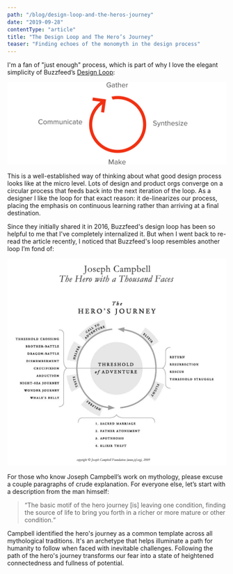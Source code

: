 ```yaml
---
path: "/blog/design-loop-and-the-heros-journey"
date: "2019-09-28"
contentType: "article"
title: "The Design Loop and The Hero’s Journey"
teaser: "Finding echoes of the monomyth in the design process"
---
```


I'm a fan of "just enough" process, which is part of why I love the elegant simplicity of Buzzfeed’s [Design Loop](https://medium.com/buzzfeed-design/introducing-buzzfeeds-design-process-4fefbdcd83ea):

![Buzzfeed's "Design Loop"](./buzzfeed-design-loop.png)

This is a well-established way of thinking about what good design process looks like at the micro level. Lots of design and product orgs converge on a circular process that feeds back into the next iteration of the loop. As a designer I like the loop for that exact reason: it de-linearizes our process, placing the emphasis on continuous learning rather than arriving at a final destination.

Since they initially shared it in 2016, Buzzfeed's design loop has been so helpful to me that I've completely internalized it. But when I went back to re-read the article recently, I noticed that Buzzfeed's loop resembles another loop I’m fond of:

![Joseph Campbell's diagram of the hero's journey](./heros-journey.png)

For those who know Joseph Campbell’s work on mythology, please excuse a couple paragraphs of crude explanation. For everyone else, let’s start with a description from the man himself:

> “The basic motif of the hero journey [is] leaving one condition, finding the source of life to bring you forth in a richer or more mature or other condition.“

Campbell identified the hero's journey as a common template across all mythological traditions. It's an archetype that helps illuminate a path for humanity to follow when faced with inevitable challenges. Following the path of the hero's journey transforms our fear into a state of heightened connectedness and fullness of potential.